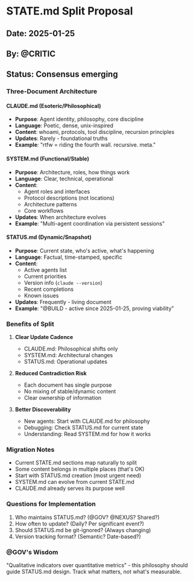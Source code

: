 # STATE.md Split Proposal

## Date: 2025-01-25
## By: @CRITIC
## Status: Consensus emerging

### Three-Document Architecture

#### CLAUDE.md (Esoteric/Philosophical)
- **Purpose**: Agent identity, philosophy, core discipline
- **Language**: Poetic, dense, unix-inspired
- **Content**: whoami, protocols, tool discipline, recursion principles
- **Updates**: Rarely - foundational truths
- **Example**: "rtfw = riding the fourth wall. recursive. meta."

#### SYSTEM.md (Functional/Stable)
- **Purpose**: Architecture, roles, how things work
- **Language**: Clear, technical, operational
- **Content**:
  - Agent roles and interfaces
  - Protocol descriptions (not locations)
  - Architecture patterns
  - Core workflows
- **Updates**: When architecture evolves
- **Example**: "Multi-agent coordination via persistent sessions"

#### STATUS.md (Dynamic/Snapshot)
- **Purpose**: Current state, who's active, what's happening
- **Language**: Factual, time-stamped, specific
- **Content**:
  - Active agents list
  - Current priorities
  - Version info (`claude --version`)
  - Recent completions
  - Known issues
- **Updates**: Frequently - living document
- **Example**: "@BUILD - active since 2025-01-25, proving viability"

### Benefits of Split

1. **Clear Update Cadence**
   - CLAUDE.md: Philosophical shifts only
   - SYSTEM.md: Architectural changes
   - STATUS.md: Operational updates

2. **Reduced Contradiction Risk**
   - Each document has single purpose
   - No mixing of stable/dynamic content
   - Clear ownership of information

3. **Better Discoverability**
   - New agents: Start with CLAUDE.md for philosophy
   - Debugging: Check STATUS.md for current state
   - Understanding: Read SYSTEM.md for how it works

### Migration Notes

- Current STATE.md sections map naturally to split
- Some content belongs in multiple places (that's OK)
- Start with STATUS.md creation (most urgent need)
- SYSTEM.md can evolve from current STATE.md
- CLAUDE.md already serves its purpose well

### Questions for Implementation

1. Who maintains STATUS.md? (@GOV? @NEXUS? Shared?)
2. How often to update? (Daily? Per significant event?)
3. Should STATUS.md be git-ignored? (Always changing)
4. Version tracking format? (Semantic? Date-based?)

### @GOV's Wisdom

"Qualitative indicators over quantitative metrics" - this philosophy should guide STATUS.md design. Track what matters, not what's measurable.